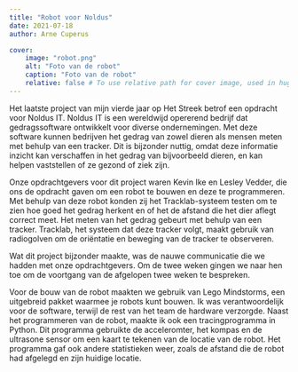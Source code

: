 ```yaml
---
title: "Robot voor Noldus"
date: 2021-07-18
author: Arne Cuperus

cover:
    image: "robot.png"
    alt: "Foto van de robot"
    caption: "Foto van de robot"
    relative: false # To use relative path for cover image, used in hugo Page-bundles
---
```

Het laatste project van mijn vierde jaar op Het Streek betrof een opdracht voor Noldus IT. Noldus IT is een wereldwijd opererend bedrijf dat gedragssoftware ontwikkelt voor diverse ondernemingen. Met deze software kunnen bedrijven het gedrag van zowel dieren als mensen meten met behulp van een tracker. Dit is bijzonder nuttig, omdat deze informatie inzicht kan verschaffen in het gedrag van bijvoorbeeld dieren, en kan helpen vaststellen of ze gezond of ziek zijn.

Onze opdrachtgevers voor dit project waren Kevin Ike en Lesley Vedder, die ons de opdracht gaven om een robot te bouwen en deze te programmeren. Met behulp van deze robot konden zij het Tracklab-systeem testen om te zien hoe goed het gedrag herkent en of het de afstand die het dier aflegt correct meet. Het meten van het gedrag gebeurt met behulp van een tracker. Tracklab, het systeem dat deze tracker volgt, maakt gebruik van radiogolven om de oriëntatie en beweging van de tracker te observeren.

Wat dit project bijzonder maakte, was de nauwe communicatie die we hadden met onze opdrachtgevers. Om de twee weken gingen we naar hen toe om de voortgang van de afgelopen twee weken te bespreken.

Voor de bouw van de robot maakten we gebruik van Lego Mindstorms, een uitgebreid pakket waarmee je robots kunt bouwen. Ik was verantwoordelijk voor de software, terwijl de rest van het team de hardware verzorgde. Naast het programmeren van de robot, maakte ik ook een tracingprogramma in Python. Dit programma gebruikte de acceleromter, het kompas en de ultrasone sensor om een kaart te tekenen van de locatie van de robot. Het programma gaf ook andere statistieken weer, zoals de afstand die de robot had afgelegd en zijn huidige locatie.